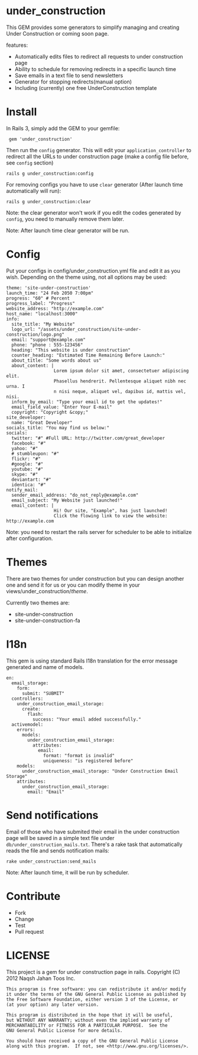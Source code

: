 under_construction
==================

This GEM provides some generators to simplify managing and creating Under Construction
or coming soon page.

features:

* Automatically edits files to redirect all requests to under construction page
* Ability to schedule for removing redirects in a specific launch time
* Save emails in a text file to send newsletters
* Generator for stopping redirects(manual option)
* Including (currently) one free UnderConstruction template

Install
=======

In Rails 3, simply add the GEM to your gemfile:

     gem 'under_construction'

Then run the `config` generator. This will edit your `application_controller` to
redirect all the URLs to under construction page (make a config file before, see `config` section)

    rails g under_construction:config

For removing configs you have to use `clear` generator (After launch time automatically will run):

    rails g under_construction:clear

Note: the clear generator won't work if you edit the codes generated by `config`,
you need to manually remove them later.

Note: After launch time clear generator will be run.

Config
======

Put your configs in config/under_construction.yml file and edit it as you wish. Depending
on the theme using, not all options may be used:

    theme: 'site-under-construction'
    launch_time: "24 Feb 2050 7:00pm"
    progress: "60" # Percent
    progress_label: "Progress"
    website_address: "http://example.com"
    host_name: "localhost:3000"
    info:
      site_title: "My Website"
      logo_url: "/assets/under_construction/site-under-construction/logo.png"
      email: "support@example.com"
      phone: "phone : 555-123456"
      heading: "This website is under construction"
      counter_heading: "Estimated Time Remaining Before Launch:"
      about_title: "Some words about us"
      about_content: |
                      Lorem ipsum dolor sit amet, consectetuer adipiscing elit.
                      Phasellus hendrerit. Pellentesque aliquet nibh nec urna. I
                      n nisi neque, aliquet vel, dapibus id, mattis vel, nisi.
      inform_by_email: "Type your email id to get the updates!"
      email_field_value: "Enter Your E-mail"
      copyright: "Copyright &copy;"
    site_developer:
      name: "Great Developer"
    socials_title: "You may find us below:"
    socials:
      twitter: "#" #Full URL: http://twitter.com/great_developer
      facebook: "#"
      yahoo: "#"
      # stumbleupon: "#"
      flickr: "#"
      #google: "#"
      youtube: "#"
      skype: "#"
      deviantart: "#"
      identica: "#"
    notify_mail:
      sender_email_address: "do_not_reply@example.com"
      email_subject: "My Website just launched!"
      email_content: |
                      Hi! Our site, "Example", has just launched!
                      Click the flowing link to view the website: http://example.com

Note: you need to restart the rails server for scheduler to be able to initialize after configuration.

Themes
======
There are two themes for under construction but you can design another one and send it for us
or you can modify theme in your views/under_construction/*theme*.

Currently two themes are:

* site-under-construction
* site-under-construction-fa

I18n
====
This gem is using standard Rails I18n translation for the error message generated and name of models.

    en:
      email_storage:
        form:
          submit: "SUBMIT"
      controllers:
        under_construction_email_storage:
          create:
            flash:
              success: "Your email added successfully."
      activemodel:
        errors:
          models:
            under_construction_email_storage:
              attributes:
                email:
                  format: "format is invalid"
                  uniqueness: "is registered before"
        models:
          under_construction_email_storage: "Under Construction Email Storage"
        attributes:
          under_construction_email_storage:
            email: "Email"

Send notifications
==================

Email of those who have submited their email in the under construction page will be saved in a simple text file under `db/under_construction_mails.txt`. There's a rake task that automatically reads the file and sends notification mails:

    rake under_construction:send_mails

Note: After launch time, it will be run by scheduler.

Contribute
==========

* Fork
* Change
* Test
* Pull request

LICENSE
=======
This project is a gem for under construction page in rails.
    Copyright (C) 2012  Naqsh Jahan Toos Inc.

    This program is free software: you can redistribute it and/or modify
    it under the terms of the GNU General Public License as published by
    the Free Software Foundation, either version 3 of the License, or
    (at your option) any later version.

    This program is distributed in the hope that it will be useful,
    but WITHOUT ANY WARRANTY; without even the implied warranty of
    MERCHANTABILITY or FITNESS FOR A PARTICULAR PURPOSE.  See the
    GNU General Public License for more details.

    You should have received a copy of the GNU General Public License
    along with this program.  If not, see <http://www.gnu.org/licenses/>.
